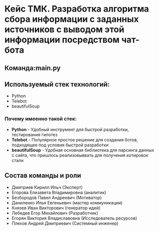 # Кейс ТМК. Разработка алгоритма сбора информации с заданных источников с выводом этой информации посредством чат-бота
## Команда:main.py 
## Используемый стек технологий: 
- Python
- Telebot
- beautifulSoup
### Почему имеенно такой стек:
- **Python** - Удобный инструмент для быстрой разработки, тестирования гипотез
- **Telebot** - Популярное простое решение для создания ботов, подходящее под условия быстрой разработки
- **beautifulSoup** - Удобная основная библиотека для парсинга данных с сайта, что пришлось реализовыввать для получения котировок стали

## Состав команды и роли
- Дмитриев Кирилл Ильч (Эксперт) 
- Егорова Елизавета Владимировна (аналитик)
- Безбородов Павел Андреевич (Мотиватор)
- Даниленко Илья Евгеньевич (мастер коммуникации)
- Князев Иван Викторович (генератор идей)
- Лебедев Егор Михайлович (Разработчик)
- Егорян Виктория Владиславовна (Исследователь ресурсов)
- Плехов Андрей Дмитриевич (Системный инженер)

